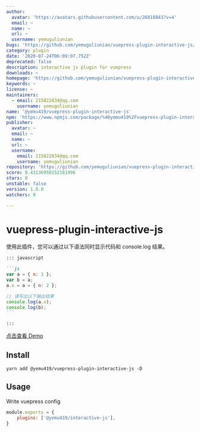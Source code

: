 ```yaml
---
author:
  avatar: 'https://avatars.githubusercontent.com/u/26818843?v=4'
  email: ~
  name: ~
  url: ~
  username: yemuguliunian
bugs: 'https://github.com/yemuguliunian/vuepress-plugin-interactive-js/issues'
category: plugin
date: '2020-07-24T06:09:07.752Z'
deprecated: false
description: interactive js plugin for vuepress
downloads: ~
homepage: 'https://github.com/yemuguliunian/vuepress-plugin-interactive-js#readme'
keywords: ~
license: ~
maintainers:
  - email: 215822834@qq.com
    username: yemuguliunian
name: '@yemu419/vuepress-plugin-interactive-js'
npm: 'https://www.npmjs.com/package/%40yemu419%2Fvuepress-plugin-interactive-js'
publisher:
  avatar: ~
  email: ~
  name: ~
  url: ~
  username:
    email: 215822834@qq.com
    username: yemuguliunian
repository: 'https://github.com/yemuguliunian/vuepress-plugin-interactive-js'
score: 0.43136950152181996
stars: 0
unstable: false
version: 1.0.0
watchers: 0

---
```


# vuepress-plugin-interactive-js

使用此插件，您可以通过以下语法同时显示代码和 console.log 结果。

````md
::: javascript

```js
var a = { n: 1 };
var b = a;
a.x = a = { n: 2 };

// 请写出以下输出结果
console.log(a.x);
console.log(b);
```

:::
````

[点击查看 Demo](https://yemuguliunian.github.io/vuepress-plugin-interactive-js/)

## Install

```shell
yarn add @yemu419/vuepress-plugin-interactive-js -D
```

## Usage

Write vuepress config

```js
module.exports = {
    plugins: ['@yemu419/interactive-js'],
}
```

